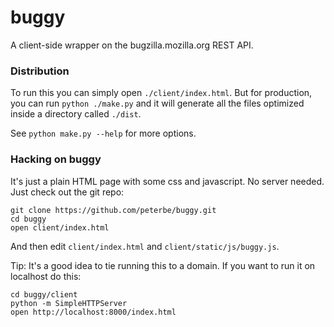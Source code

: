 # buggy

A client-side wrapper on the bugzilla.mozilla.org REST API.


### Distribution

To run this you can simply open `./client/index.html`. But for
production, you can run `python ./make.py` and it will generate all
the files optimized inside a directory called `./dist`.

See `python make.py --help` for more options.


### Hacking on buggy

It's just a plain HTML page with some css and javascript. No server
needed. Just check out the git repo:

    git clone https://github.com/peterbe/buggy.git
    cd buggy
    open client/index.html

And then edit `client/index.html` and `client/static/js/buggy.js`.

Tip: It's a good idea to tie running this to a domain. If you want to
run it on localhost do this:

    cd buggy/client
    python -m SimpleHTTPServer
    open http://localhost:8000/index.html
